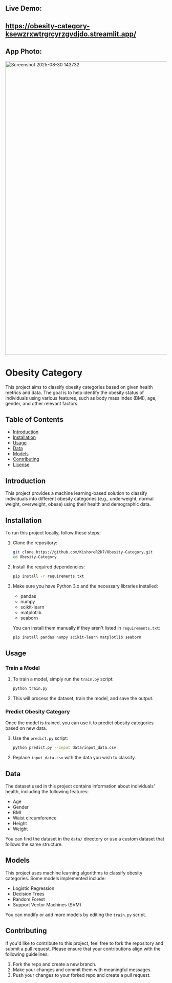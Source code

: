 ## Live Demo:

## https://obesity-category-ksewzrxwtrgrcyrzgvdjdo.streamlit.app/

## App Photo:


<img width="1918" height="913" alt="Screenshot 2025-08-30 143732" src="https://github.com/user-attachments/assets/9e9239cd-b8c1-46fb-85eb-575b35fa9c64" />



# Obesity Category

This project aims to classify obesity categories based on given health metrics and data. The goal is to help identify the obesity status of individuals using various features, such as body mass index (BMI), age, gender, and other relevant factors.

## Table of Contents

- [Introduction](#introduction)
- [Installation](#installation)
- [Usage](#usage)
- [Data](#data)
- [Models](#models)
- [Contributing](#contributing)
- [License](#license)

## Introduction

This project provides a machine learning-based solution to classify individuals into different obesity categories (e.g., underweight, normal weight, overweight, obese) using their health and demographic data.

## Installation

To run this project locally, follow these steps:

1. Clone the repository:

    ```bash
    git clone https://github.com/KishoreR2k7/Obesity-Category.git
    cd Obesity-Category
    ```

2. Install the required dependencies:

    ```bash
    pip install -r requirements.txt
    ```

3. Make sure you have Python 3.x and the necessary libraries installed:

    - pandas
    - numpy
    - scikit-learn
    - matplotlib
    - seaborn

    You can install them manually if they aren't listed in `requirements.txt`:

    ```bash
    pip install pandas numpy scikit-learn matplotlib seaborn
    ```

## Usage

### Train a Model

1. To train a model, simply run the `train.py` script:

    ```bash
    python train.py
    ```

2. This will process the dataset, train the model, and save the output.

### Predict Obesity Category

Once the model is trained, you can use it to predict obesity categories based on new data.

1. Use the `predict.py` script:

    ```bash
    python predict.py --input data/input_data.csv
    ```

2. Replace `input_data.csv` with the data you wish to classify.

## Data

The dataset used in this project contains information about individuals' health, including the following features:

- Age
- Gender
- BMI
- Waist circumference
- Height
- Weight

You can find the dataset in the `data/` directory or use a custom dataset that follows the same structure.

## Models

This project uses machine learning algorithms to classify obesity categories. Some models implemented include:

- Logistic Regression
- Decision Trees
- Random Forest
- Support Vector Machines (SVM)

You can modify or add more models by editing the `train.py` script.

## Contributing

If you'd like to contribute to this project, feel free to fork the repository and submit a pull request. Please ensure that your contributions align with the following guidelines:

1. Fork the repo and create a new branch.
2. Make your changes and commit them with meaningful messages.
3. Push your changes to your forked repo and create a pull request.

